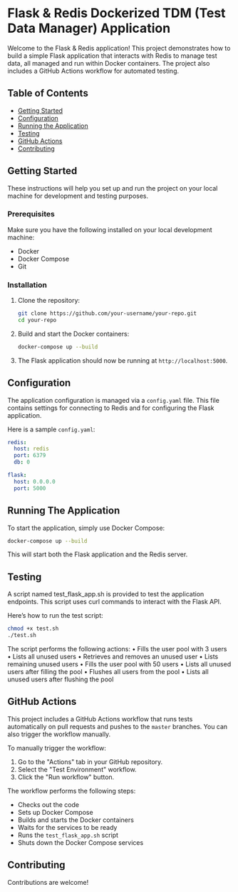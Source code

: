 # Flask & Redis Dockerized TDM (Test Data Manager) Application

Welcome to the Flask & Redis application! This project demonstrates how to build a simple Flask application that interacts with Redis to manage test data, all managed and run within Docker containers. The project also includes a GitHub Actions workflow for automated testing.

## Table of Contents

- [Getting Started](#getting-started)
- [Configuration](#configuration)
- [Running the Application](#running-the-application)
- [Testing](#testing)
- [GitHub Actions](#github-actions)
- [Contributing](#contributing)


## Getting Started

These instructions will help you set up and run the project on your local machine for development and testing purposes.

### Prerequisites

Make sure you have the following installed on your local development machine:

- Docker
- Docker Compose
- Git

### Installation

1. Clone the repository:

    ```bash
    git clone https://github.com/your-username/your-repo.git
    cd your-repo
    ```

2. Build and start the Docker containers:

    ```bash
    docker-compose up --build
    ```

3. The Flask application should now be running at `http://localhost:5000`.

## Configuration

The application configuration is managed via a `config.yaml` file. This file contains settings for connecting to Redis and for configuring the Flask application.

Here is a sample `config.yaml`:

```yaml
redis:
  host: redis
  port: 6379
  db: 0

flask:
  host: 0.0.0.0
  port: 5000
```

## Running The Application
To start the application, simply use Docker Compose:
```bash
docker-compose up --build
```
This will start both the Flask application and the Redis server.

## Testing
A script named test_flask_app.sh is provided to test the application endpoints. This script uses curl commands to interact with the Flask API.

Here’s how to run the test script:
```bash
chmod +x test.sh
./test.sh
```

The script performs the following actions:
	•	Fills the user pool with 3 users
	•	Lists all unused users
	•	Retrieves and removes an unused user
	•	Lists remaining unused users
	•	Fills the user pool with 50 users
	•	Lists all unused users after filling the pool
	•	Flushes all users from the pool
	•	Lists all unused users after flushing the pool

## GitHub Actions

This project includes a GitHub Actions workflow that runs tests automatically on pull requests and pushes to the `master` branches. You can also trigger the workflow manually.

To manually trigger the workflow:

1. Go to the "Actions" tab in your GitHub repository.
2. Select the "Test Environment" workflow.
3. Click the "Run workflow" button.

The workflow performs the following steps:

- Checks out the code
- Sets up Docker Compose
- Builds and starts the Docker containers
- Waits for the services to be ready
- Runs the `test_flask_app.sh` script
- Shuts down the Docker Compose services

## Contributing

Contributions are welcome!
